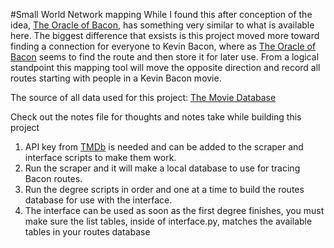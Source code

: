 #Small World Network mapping
While I found this after conception of the idea, [The Oracle of Bacon](https://oracleofbacon.org/), has something very similar to what is available here. The biggest difference that exsists is this project moved more toward finding a connection for everyone to Kevin Bacon, where as [The Oracle of Bacon](https://oracleofbacon.org/) seems to find the route and then store it for later use. From a logical standpoint this mapping tool will move the opposite direction and record all routes starting with people in a Kevin Bacon movie.

The source of all data used for this project:
[The Movie Database](https://www.themoviedb.org)

Check out the notes file for thoughts and notes take while building this project

1. API key from [TMDb](https://www.themoviedb.org) is needed and can be added to the scraper and interface scripts to make them work.
2. Run the scraper and it will make a local database to use for tracing Bacon routes.
3. Run the degree scripts in order and one at a time to build the routes database for use with the interface.
4. The interface can be used as soon as the first degree finishes, you must make sure the list tables, inside of interface.py, matches the available tables in your routes database

